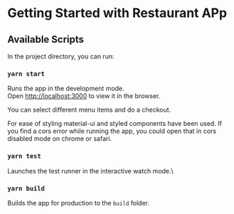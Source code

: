 # Getting Started with Restaurant APp

## Available Scripts

In the project directory, you can run:

### `yarn start`

Runs the app in the development mode.\
Open [http://localhost:3000](http://localhost:3000) to view it in the browser.

You can select different menu items and do a checkout. 

For ease of styling material-ui and styled components have been used.
If you find a cors error while running the app, you could open that in cors disabled mode on chrome or safari. 

### `yarn test`

Launches the test runner in the interactive watch mode.\
### `yarn build`

Builds the app for production to the `build` folder.
